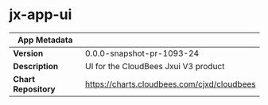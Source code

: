 # jx-app-ui

|App Metadata||
|---|---|
| **Version** | 0.0.0-snapshot-pr-1093-24 |
| **Description** | UI for the CloudBees Jxui V3 product |
| **Chart Repository** | https://charts.cloudbees.com/cjxd/cloudbees |
